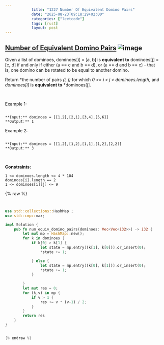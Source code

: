 ```yaml
---
            title: "1227 Number Of Equivalent Domino Pairs"
            date: "2025-08-23T09:18:29+02:00"
            categories: ["leetcode"]
            tags: [rust]
            layout: post
---
```

            
## [Number of Equivalent Domino Pairs](https://leetcode.com/problems/number-of-equivalent-domino-pairs) ![image](https://img.shields.io/badge/Difficulty-Easy-brightgreen)

Given a list of dominoes, dominoes[i] = [a, b] is **equivalent to** dominoes[j] = [c, d] if and only if either (a == c and b == d), or (a == d and b == c) - that is, one domino can be rotated to be equal to another domino.

Return *the number of pairs *(i, j)* for which *0 <= i < j < dominoes.length*, and *dominoes[i]* is **equivalent to** *dominoes[j].

 

Example 1:

```

**Input:** dominoes = [[1,2],[2,1],[3,4],[5,6]]
**Output:** 1

```

Example 2:

```

**Input:** dominoes = [[1,2],[1,2],[1,1],[1,2],[2,2]]
**Output:** 3

```

 

**Constraints:**

	1 <= dominoes.length <= 4 * 104
	dominoes[i].length == 2
	1 <= dominoes[i][j] <= 9

{% raw %}


```rust


use std::collections::HashMap ;
use std::cmp::max;

impl Solution {
    pub fn num_equiv_domino_pairs(dominoes: Vec<Vec<i32>>) -> i32 {
        let mut mp = HashMap::new();
        for k in dominoes {
            if k[0] > k[1] {
                let state = mp.entry((k[1], k[0])).or_insert(0);
                *state += 1;

            } else {
                let state = mp.entry((k[0], k[1])).or_insert(0);
                *state += 1;
            }
            
        }
        let mut res = 0;
        for (k,v) in mp {
            if v > 1 {
                res += v * (v-1) / 2;
            }
        }
        return res 
    }
}


{% endraw %}
```
